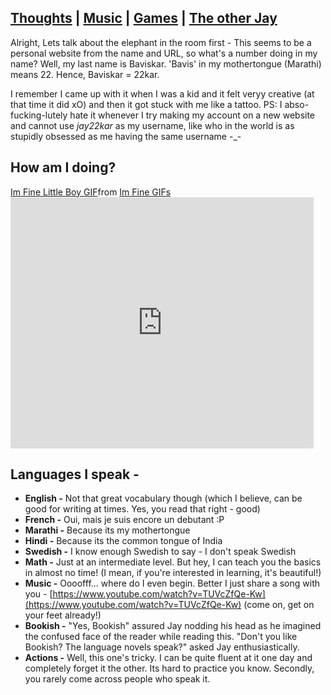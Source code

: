 <link rel="stylesheet" href="https://fonts.xz.style/serve/inter.css">
<link rel="stylesheet" href="https://cdn.jsdelivr.net/npm/@exampledev/new.css@1.1.2/new.min.css">

## [Thoughts](https://dejay22kar.github.io/jay22kar/thoughts) | [Music](https://dejay22kar.github.io/jay22kar/music) | [Games](https://dejay22kar.github.io/jay22kar/games) | [The other Jay](https://dejay22kar.github.io/jay22kar/jay222kar)

Alright, Lets talk about the elephant in the room first - This seems to be a personal website from the name and URL, so what's a number doing in my name? Well, my last name is Baviskar. 'Bavis' in my mothertongue (Marathi) means 22. Hence, Baviskar = 22kar. 

I remember I came up with it when I was a kid and it felt veryy creative (at that time it did xO) and then it got stuck with me like a tattoo. 
PS: I abso-fucking-lutely hate it whenever I try making my account on a new website and cannot use _jay22kar_ as my username, like who in the world is as stupidly obsessed as me having the same username -_-

## How am I doing?
[](https://tenor.com/view/im-fine-little-boy-crying-gif-15238441)
<div class="tenor-gif-embed" data-postid="15238441" data-share-method="host" data-aspect-ratio="1.78771" data-width="100%"><a href="https://tenor.com/view/im-fine-little-boy-crying-gif-15238441">Im Fine Little Boy GIF</a>from <a href="https://tenor.com/search/im+fine-gifs">Im Fine GIFs</a></div> <script type="text/javascript" async src="https://tenor.com/embed.js"></script>

<style>
body{
    background-color:light-blue;
}
</style>

<iframe src="https://scratch.mit.edu/projects/853026342/embed" allowtransparency="true" width="485" height="402" frameborder="0" scrolling="no" allowfullscreen></iframe>

## Languages I speak - 
- **English -** Not that great vocabulary though (which I believe, can be good for writing at times. Yes, you read that right - good)
- **French -** Oui, mais je suis encore un debutant :P
- **Marathi -** Because its my mothertongue
- **Hindi -** Because its the common tongue of India
- **Swedish -** I know enough Swedish to say - I don't speak Swedish
- **Math -** Just at an intermediate level. But hey, I can teach you the basics in almost no time! (I mean, if you're interested in learning, it's beautiful!) 
- **Music -** Oooofff... where do I even begin. Better I just share a song with you - [https://www.youtube.com/watch?v=TUVcZfQe-Kw](https://www.youtube.com/watch?v=TUVcZfQe-Kw) (come on, get on your feet already!)
- **Bookish -** "Yes, Bookish" assured Jay nodding his head as he imagined the confused face of the reader while reading this. "Don't you like Bookish? The language novels speak?" asked Jay enthusiastically.
- **Actions -** Well, this one's tricky. I can be quite fluent at it one day and completely forget it the other. Its hard to practice you know. Secondly, you rarely come across people who speak it.
